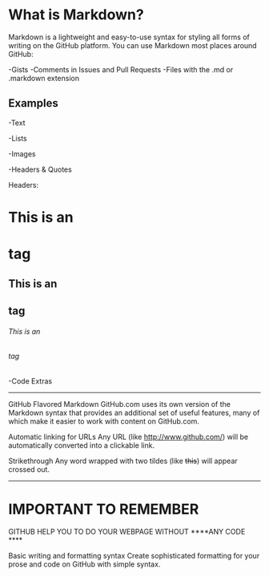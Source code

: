 # What is Markdown?

Markdown is a lightweight and easy-to-use syntax for styling all forms of writing on the GitHub platform.
You can use Markdown most places around GitHub:

-Gists
-Comments in Issues and Pull Requests
-Files with the .md or .markdown extension

## Examples
-Text 

-Lists 

-Images 

-Headers & Quotes 

Headers:
 #  This is an <h1> tag
 ## This is an <h2> tag
 ###### This is an <h6> tag

-Code Extras

********************************************************************************************
GitHub Flavored Markdown
GitHub.com uses its own version of the Markdown syntax that provides an additional set of useful features, many of which make it easier to work with content on GitHub.com.

Automatic linking for URLs
Any URL (like http://www.github.com/) will be automatically converted into a clickable link.

Strikethrough
Any word wrapped with two tildes (like ~~this~~) will appear crossed out.
***********************************************************************************************************************************************************************

# IMPORTANT TO REMEMBER 
GITHUB HELP YOU TO DO YOUR WEBPAGE WITHOUT ****ANY CODE ****

Basic writing and formatting syntax
Create sophisticated formatting for your prose and code on GitHub with simple syntax.






